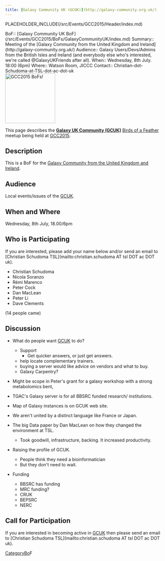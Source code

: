 ```yaml
---
title: [Galaxy Community UK (GCUK)](http://galaxy-community.org.uk/)
---
```

PLACEHOLDER_INCLUDE(/src/Events/GCC2015/Header/index.md)




<div class='dictbox'>
 BoF:: [Galaxy Community UK BoF](/src/Events/GCC2015/BoFs/GalaxyCommunityUK/index.md)
 Summary:: Meeting of the [Galaxy Community from the United Kingdom and Ireland](http://galaxy-community.org.uk/)
 Audience:: Galaxy Users/Devs/Admins from the British Isles and Ireland (and everybody else who's interested, we're called @GalaxyUKFriends after all).
 When:: Wednesday, 8th July. 18:00 (6pm)
 Where:: Watson Room, JICCC 
 Contact:: Christian-dot-Schudoma-at-TSL-dot-ac-dot-uk
</div>

<div class='left'><a href='/src/Events/GCC2015/BoFs/index.md'><img src="/src/Images/Logos/GCC2015BoFs300.png" alt="GCC2015 BoFs!" width="160" /></a></div>

This page describes the **[Galaxy UK Community (GCUK)](http://galaxy-community.org.uk/)** [Birds of a Feather](/src/Events/GCC2015/BoFs/index.md) meetup being held at [GCC2015](http://gcc2015.tsl.ac.uk/).

## Description

This is a BoF for the [Galaxy Community from the United Kingdom and Ireland](http://galaxy-community.org.uk/).

## Audience

Local events/issues of the [GCUK](http://galaxy-community.org.uk/).


## When and Where

Wednesday, 8th July, 18.00/6pm

## Who is Participating

If you are interested, please add your name below and/or send an email to [Christian Schudoma TSL](mailto:christian.schudoma AT tsl DOT ac DOT uk).

* Christian Schudoma
* Nicola Soranzo
* Rémi Marenco
* Peter Cock
* Dan MacLean
* Peter Li
* Dave Clements

(14 people came)

## Discussion

* What do people want [GCUK](http://galaxy-community.org.uk/) to do? 
  * Support
    * Get quicker answers, or just get answers.  
  * help locate complementary trainers.
  * buying a server would like advice on vendors and what to buy.
  * Galaxy Carpentry?

* Might be scope in Peter's grant for a galaxy workshop with a strong metabolomics bent,

* TGAC's Galaxy server is for all BBSRC funded research/ institutions.

* Map of Galaxy instances is on GCUK web site.

* We aren't united by a distinct language like France or Japan.

* The big Data paper by Dan MacLean on how they changed the environment at TSL.
  * Took goodwill, infrastructure, backing.  It increased productivity.

* Raising the profile of GCUK.
  * People think they need a bioinformatician
  * But they don't need to wait.

* Funding
  * BBSRC has funding
  * MRC funding?
  * CRUK
  * BEPSRC
  * NERC

## Call for Participation

If you are interested in becoming active in [GCUK](http://galaxy-community.org.uk/) then please send an email to 
[Christian Schudoma TSL](mailto:christian.schudoma AT tsl DOT ac DOT uk).

[CategoryBo](/src/CategoryBo/index.md)F

